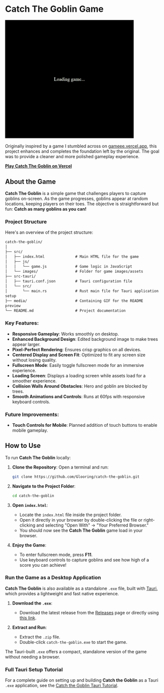 # Catch The Goblin Game

<img src="media/catch-the-goblin.gif" width="420">

Originally inspired by a game I stumbled across on [gameee.vercel.app](https://gameee.vercel.app), this project enhances and completes the foundation left by the original. The goal was to provide a cleaner and more polished gameplay experience.

[**Play Catch The Goblin on Vercel**](https://catch-the-goblin.vercel.app/)

## About the Game
**Catch The Goblin** is a simple game that challenges players to capture goblins on-screen. As the game progresses, goblins appear at random locations, keeping players on their toes. The objective is straightforward but fun: **Catch as many goblins as you can!**

### Project Structure

Here's an overview of the project structure:

```
catch-the-goblin/
│
├── src/
│   ├── index.html              # Main HTML file for the game
│   ├── js/
│   │   └── game.js             # Game logic in JavaScript
│   └── images/                 # Folder for game images/assets
├── src-tauri/
│   ├── tauri.conf.json         # Tauri configuration file
│   └── src/
│       └── main.rs             # Rust main file for Tauri application setup
├── media/ 						# Containing GIF for the README preview
└── README.md                   # Project documentation
```  

### Key Features:
- **Responsive Gameplay**: Works smoothly on desktop.
- **Enhanced Background Design**: Edited background image to make trees appear larger.
- **Pixel-Perfect Rendering**: Ensures crisp graphics on all devices.
- **Centered Display and Screen Fit**: Optimized to fit any screen size without losing quality.
- **Fullscreen Mode**: Easily toggle fullscreen mode for an immersive experience.
- **Loading Screen**: Displays a loading screen while assets load for a smoother experience.
- **Collision Walls Around Obstacles**: Hero and goblin are blocked by trees.
- **Smooth Animations and Controls**: Runs at 60fps with responsive keyboard controls.

### Future Improvements:
- **Touch Controls for Mobile**: Planned addition of touch buttons to enable mobile gameplay.

## How to Use

To run **Catch The Goblin** locally:

1. **Clone the Repository**:
   Open a terminal and run:
   ```bash
   git clone https://github.com/Glooring/catch-the-goblin.git
   ```

2. **Navigate to the Project Folder**:
   ```bash
   cd catch-the-goblin
   ```

3. **Open `index.html`**:
   - Locate the `index.html` file inside the project folder.
   - Open it directly in your browser by double-clicking the file or right-clicking and selecting "Open With" -> "Your Preferred Browser."
   - You should now see the **Catch The Goblin** game load in your browser.

4. **Enjoy the Game**:
   - To enter fullscreen mode, press **F11**.
   - Use keyboard controls to capture goblins and see how high of a score you can achieve!
 
### Run the Game as a Desktop Application

**Catch The Goblin** is also available as a standalone `.exe` file, built with [Tauri](https://tauri.app), which provides a lightweight and fast native experience.

1. **Download the `.exe`**:
   - Download the latest release from the [Releases](https://github.com/Glooring/catch-the-goblin/releases) page or directly using [this link](https://github.com/Glooring/catch-the-goblin/releases/download/v1.0.0/catch-the-goblin.zip).

2. **Extract and Run**:
   - Extract the `.zip` file.
   - Double-click `catch-the-goblin.exe` to start the game.

The Tauri-built `.exe` offers a compact, standalone version of the game without needing a browser.  
   
### Full Tauri Setup Tutorial

For a complete guide on setting up and building **Catch the Goblin** as a Tauri `.exe` application, see the [Catch the Goblin Tauri Tutorial](docs/tutorial.md).